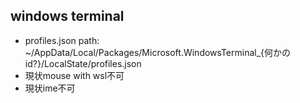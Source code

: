 
## windows terminal

- profiles.json path: ~/AppData/Local/Packages/Microsoft.WindowsTerminal_{何かのid?}/LocalState/profiles.json
- 現状mouse with wsl不可
- 現状ime不可
